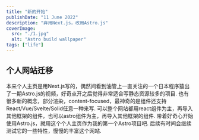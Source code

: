 ```yaml
---
title: "新的开始"
publishDate: "11 June 2022"
description: "弃用Next.js，改用Astro.js"
coverImage:
  src: "./1.jpg"
  alt: "Astro build wallpaper"
tags: ["life"]
---
```


## 个人网站迁移
本来个人主页是用Next.js写的，偶然间看到油管上一直关注的一个日本程序猿出了一期Astro.js的视频，好奇点开之后觉得非常适合写静态资源较多的项目.
也有很多新的概念，部分渲染，content-focused，最神奇的是组件还支持React/Vue/Svelte/Solid任意一种来写.
可以整个网站都用react组件为主，再导入其他框架的组件，也可以astro组件为主，再导入其他框架的组件.
带着好奇心开始使用Astro.js，就用这个个人主页作为我的第一个Astro项目吧.
后续有时间会继续测试它的一些特性，慢慢的丰富这个网站.
